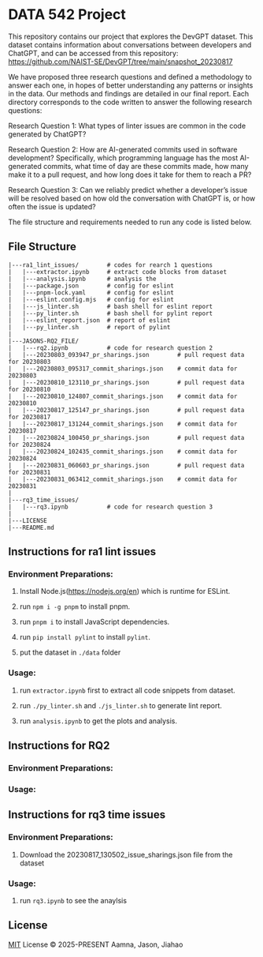 # DATA 542 Project

This repository contains our project that explores the DevGPT dataset. This dataset contains information about conversations between developers and ChatGPT, and can be accessed from this repository: https://github.com/NAIST-SE/DevGPT/tree/main/snapshot_20230817

We have proposed three research questions and defined a methodology to answer each one, in hopes of better understanding any patterns or insights in the data. Our methods and findings are detailed in our final report. Each directory corresponds to the code written to answer the following research questions:

Research Question 1: What types of linter issues are common in the code generated by ChatGPT?

Research Question 2: How are AI-generated commits used in software development? Specifically, which programming language has the most AI-generated commits, what time of day are these commits made, how many make it to a pull request, and how long does it take for them to reach a PR?

Research Question 3: Can we reliably predict whether a developer’s issue will be resolved based on how old the conversation with ChatGPT is, or how often the issue is updated?

The file structure and requirements needed to run any code is listed below. 


## File Structure

```
|---ra1_lint_issues/        # codes for rearch 1 questions
|   |---extractor.ipynb     # extract code blocks from dataset 
|   |---analysis.ipynb      # analysis the 
|   |---package.json        # config for eslint
|   |---pnpm-lock.yaml      # config for eslint
|   |---eslint.config.mjs   # config for eslint
|   |---js_linter.sh        # bash shell for eslint report 
|   |---py_linter.sh        # bash shell for pylint report 
|   |---eslint_report.json  # report of eslint
|   |---py_linter.sh        # report of pylint
|
|---JASONS-RQ2_FILE/
|   |---rq2.ipynb           # code for research question 2
|   |---20230803_093947_pr_sharings.json        # pull request data for 20230803
|   |---20230803_095317_commit_sharings.json    # commit data for 20230803
|   |---20230810_123110_pr_sharings.json        # pull request data for 20230810
|   |---20230810_124807_commit_sharings.json    # commit data for 20230810
|   |---20230817_125147_pr_sharings.json        # pull request data for 20230817
|   |---20230817_131244_commit_sharings.json    # commit data for 20230817
|   |---20230824_100450_pr_sharings.json        # pull request data for 20230824
|   |---20230824_102435_commit_sharings.json    # commit data for 20230824
|   |---20230831_060603_pr_sharings.json        # pull request data for 20230831
|   |---20230831_063412_commit_sharings.json    # commit data for 20230831
|
|---rq3_time_issues/
|   |---rq3.ipynb           # code for research question 3
|
|---LICENSE
|---README.md
```


## Instructions for ra1 lint issues

### Environment Preparations: 

1. Install Node.js(https://nodejs.org/en) which is runtime for ESLint.

2. run `npm i -g pnpm` to install pnpm.

3. run `pnpm i` to install JavaScript dependencies.

4. run `pip install pylint` to install `pylint`.

5. put the dataset in `./data` folder

### Usage:

1. run `extractor.ipynb` first to extract all code snippets from dataset.

2. run `./py_linter.sh` and `./js_linter.sh` to generate lint report.

3. run `analysis.ipynb` to get the plots and analysis.

## Instructions for RQ2

### Environment Preparations:

### Usage:

## Instructions for rq3 time issues

### Environment Preparations:

1. Download the 20230817_130502_issue_sharings.json file from the dataset

### Usage:

1. run `rq3.ipynb` to see the anaylsis

## License

[MIT](./LICENSE) License © 2025-PRESENT Aamna, Jason, Jiahao
